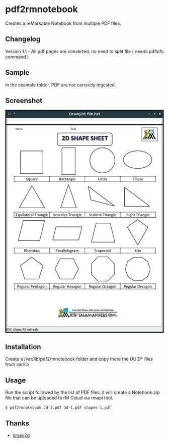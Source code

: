 # pdf2rmnotebook

Creates a reMarkable Notebook from multiple PDF files.

## Changelog
Version 1.1 - All pdf pages are converted, no need to split file ( needs pdfinfo command )

## Sample 
In the example folder.
PDF are not correctly ingested.

## Screenshot
![Screenshot](./example/Notebook.png)

## Installation
Create a /var/lib/pdf2rmnotebook folder and copy there the UUID* files from var/lib 

## Usage
Run the script followed by the list of PDF files, it will create a Notebook.zip file that can be uploaded to rM Cloud via rmapi tool.

```shell
$ pdf2rmnotebook 2d-3.pdf 3d-1.pdf shapes-1.pdf
```

## Thanks
- [drawj2d](https://sourceforge.net/projects/drawj2d/)
